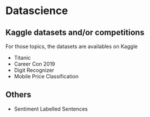 # Datascience

## Kaggle datasets and/or competitions

For those topics, the datasets are availables on Kaggle

* Titanic
* Career Con 2019
* Digit Recognizer
* Mobile Price Classification

## Others
* Sentiment Labelled Sentences